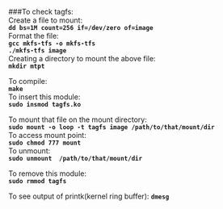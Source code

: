 ###To check tagfs:<br/>
Create a file to mount:<br/>
**`dd bs=1M count=256 if=/dev/zero of=image`**<br/>
Format the file:<br/>
**`gcc mkfs-tfs -o mkfs-tfs`**<br/>
**`./mkfs-tfs image`**<br/>
Creating a directory to mount the above file:<br/>
**`mkdir mtpt`**<br/>


To compile:<br/>
**`make`**<br/>
To insert this module: <br/>
**`sudo insmod tagfs.ko `**<br/>

To mount that file on the mount directory:<br/>
**`sudo mount -o loop -t tagfs image /path/to/that/mount/dir `**<br/>
To access mount point:<br/>
**`sudo chmod 777 mount `**<br/>
To unmount: <br/>
**`sudo unmount  /path/to/that/mount/dir `**<br/>

To remove this module: <br/>
**`sudo rmmod tagfs `**<br/>

To see output of printk(kernel ring buffer):
**`dmesg `**<br/>


